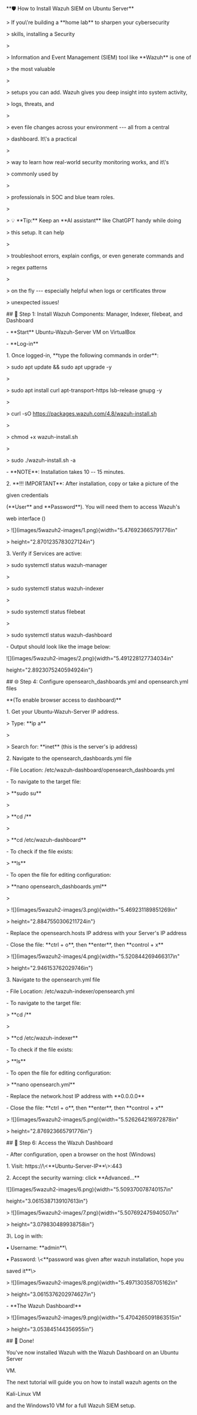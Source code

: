 \*\*🛡️ How to Install Wazuh SIEM on Ubuntu Server\*\*

\> If you\\\'re building a \*\*home lab\*\* to sharpen your
cybersecurity

\> skills, installing a Security

\>

\> Information and Event Management (SIEM) tool like \*\*Wazuh\*\* is
one of

\> the most valuable

\>

\> setups you can add. Wazuh gives you deep insight into system
activity,

\> logs, threats, and

\>

\> even file changes across your environment \-\-- all from a central

\> dashboard. It\\\'s a practical

\>

\> way to learn how real-world security monitoring works, and it\\\'s

\> commonly used by

\>

\> professionals in SOC and blue team roles.

\>

\> 💡 \*\*Tip:\*\* Keep an \*\*AI assistant\*\* like ChatGPT handy while
doing

\> this setup. It can help

\>

\> troubleshoot errors, explain configs, or even generate commands and

\> regex patterns

\>

\> on the fly \-\-- especially helpful when logs or certificates throw

\> unexpected issues!

\## 📎 Step 1: Install Wazuh Components: Manager, Indexer, filebeat, and
Dashboard

\- \*\*Start\*\* Ubuntu-Wazuh-Server VM on VirtualBox

\- \*\*Log-in\*\*

1\. Once logged-in, \*\*type the following commands in order\*\*:

\> sudo apt update && sudo apt upgrade -y

\>

\> sudo apt install curl apt-transport-https lsb-release gnupg -y

\>

\> curl -sO https://packages.wazuh.com/4.8/wazuh-install.sh

\>

\> chmod +x wazuh-install.sh

\>

\> sudo ./wazuh-install.sh -a

\- \*\*NOTE\*\*: Installation takes 10 \-- 15 minutes.

2\. \*\*!!! IMPORTANT\*\*: After installation, copy or take a picture of
the

given credentials

(\*\*User\*\* and \*\*Password\*\*). You will need them to access
Wazuh\'s

web interface ()

\> \![\](images/5wazuh2-images/1.png){width=\"5.476923665791776in\"

\> height=\"2.8701235783027124in\"}

3\. Verify if Services are active:

\> sudo systemctl status wazuh-manager

\>

\> sudo systemctl status wazuh-indexer

\>

\> sudo systemctl status filebeat

\>

\> sudo systemctl status wazuh-dashboard

\- Output should look like the image below:

\![\](images/5wazuh2-images/2.png){width=\"5.491228127734034in\"

height=\"2.8923075240594924in\"}

\## 🌐 Step 4: Configure opensearch_dashboards.yml and opensearch.yml
files

\*\*(To enable browser access to dashboard)\*\*

1\. Get your Ubuntu-Wazuh-Server IP address.

\> Type: \*\*ip a\*\*

\>

\> Search for: \*\*inet\*\* (this is the server\'s ip address)

2\. Navigate to the opensearch_dashboards.yml file

\- File Location: /etc/wazuh-dashboard/opensearch_dashboards.yml

\- To navigate to the target file:

\> \*\*sudo su\*\*

\>

\> \*\*cd /\*\*

\>

\> \*\*cd /etc/wazuh-dashboard\*\*

\- To check if the file exists:

\> \*\*ls\*\*

\- To open the file for editing configuration:

\> \*\*nano opensearch_dashboards.yml\*\*

\>

\> \![\](images/5wazuh2-images/3.png){width=\"5.469231189851269in\"

\> height=\"2.8847550306211724in\"}

\- Replace the opensearch.hosts IP address with your Server\'s IP
address

\- Close the file: \*\*ctrl + o\*\*, then \*\*enter\*\*, then
\*\*control + x\*\*

\> \![\](images/5wazuh2-images/4.png){width=\"5.520844269466317in\"

\> height=\"2.946153762029746in\"}

3\. Navigate to the opensearch.yml file

\- File Location: /etc/wazuh-indexer/opensearch.yml

\- To navigate to the target file:

\> \*\*cd /\*\*

\>

\> \*\*cd /etc/wazuh-indexer\*\*

\- To check if the file exists:

\> \*\*ls\*\*

\- To open the file for editing configuration:

\> \*\*nano opensearch.yml\*\*

\- Replace the network.host IP address with \*\*0.0.0.0\*\*

\- Close the file: \*\*ctrl + o\*\*, then \*\*enter\*\*, then
\*\*control + x\*\*

\> \![\](images/5wazuh2-images/5.png){width=\"5.526264216972878in\"

\> height=\"2.876923665791776in\"}

\## 🔐 Step 6: Access the Wazuh Dashboard

\- After configuration, open a browser on the host (Windows)

1\. Visit: https://\\\<\*\*Ubuntu-Server-IP\*\*\\\>:443

2\. Accept the security warning: click \*\*Advanced\...\*\*

\![\](images/5wazuh2-images/6.png){width=\"5.509370078740157in\"

height=\"3.0615387139107613in\"}

\> \![\](images/5wazuh2-images/7.png){width=\"5.507692475940507in\"

\> height=\"3.079830489938758in\"}

3\\. Log in with:

• Username: \*\*admin\*\*\\

• Password: \\\<\*\*password was given after wazuh installation, hope
you

saved it\*\*\\\>

\> \![\](images/5wazuh2-images/8.png){width=\"5.497130358705162in\"

\> height=\"3.0615376202974627in\"}

\- \*\*The Wazuh Dashboard!\*\*

\> \![\](images/5wazuh2-images/9.png){width=\"5.4704265091863515in\"

\> height=\"3.053845144356955in\"}

\## 🎉 Done!

You\'ve now installed Wazuh with the Wazuh Dashboard on an Ubuntu Server

VM.

The next tutorial will guide you on how to install wazuh agents on the

Kali-Linux VM

and the Windows10 VM for a full Wazuh SIEM setup.
